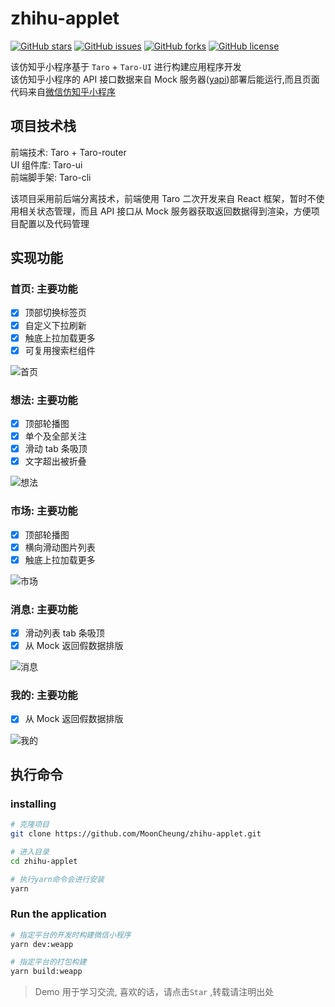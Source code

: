 <!--
 * @Description: my project
 * @Author: MoonCheung
 * @Github: https://github.com/MoonCheung
 * @Date: 2019-08-10 14:25:12
 * @LastEditors: MoonCheung
 * @LastEditTime: 2019-08-23 12:35:58
 -->

# zhihu-applet

[![GitHub stars](https://img.shields.io/github/stars/MoonCheung/zhihu-applet?style=flat-square)](https://github.com/MoonCheung/zhihu-applet/stargazers)
[![GitHub issues](https://img.shields.io/github/issues/MoonCheung/zhihu-applet?style=flat-square)](https://github.com/MoonCheung/zhihu-applet/issues)
[![GitHub forks](https://img.shields.io/github/forks/MoonCheung/zhihu-applet?style=flat-square)](https://github.com/MoonCheung/zhihu-applet/network)
[![GitHub license](https://img.shields.io/github/license/MoonCheung/zhihu-applet?style=flat-square)](https://github.com/MoonCheung/zhihu-applet/blob/master/LICENSE)

该仿知乎小程序基于 `Taro` + `Taro-UI` 进行构建应用程序开发  
该仿知乎小程序的 API 接口数据来自 Mock 服务器([yapi](https://hellosean1025.github.io/yapi/))部署后能运行,而且页面代码来自[微信仿知乎小程序](https://github.com/gxt19940130/demos/tree/master/weChatApp)

## 项目技术栈

前端技术: Taro + Taro-router  
UI 组件库: Taro-ui  
前端脚手架: Taro-cli

该项目采用前后端分离技术，前端使用 Taro 二次开发来自 React 框架，暂时不使用相关状态管理，而且 API 接口从 Mock 服务器获取返回数据得到渲染，方便项目配置以及代码管理

## 实现功能

### 首页: 主要功能

- [x] 顶部切换标签页
- [x] 自定义下拉刷新
- [x] 触底上拉加载更多
- [x] 可复用搜索栏组件

![首页](https://github.com/MoonCheung/zhihu-applet/blob/master/src/assets/gif/首页.gif)

### 想法: 主要功能

- [x] 顶部轮播图
- [x] 单个及全部关注
- [x] 滑动 tab 条吸顶
- [x] 文字超出被折叠

![想法](https://github.com/MoonCheung/zhihu-applet/blob/master/src/assets/gif/想法.gif)

### 市场: 主要功能

- [x] 顶部轮播图
- [x] 横向滑动图片列表
- [x] 触底上拉加载更多

![市场](https://github.com/MoonCheung/zhihu-applet/blob/master/src/assets/gif/市场.gif)

### 消息: 主要功能

- [x] 滑动列表 tab 条吸顶
- [x] 从 Mock 返回假数据排版

![消息](https://github.com/MoonCheung/zhihu-applet/blob/master/src/assets/gif/消息.gif)

### 我的: 主要功能

- [x] 从 Mock 返回假数据排版

![我的](https://github.com/MoonCheung/zhihu-applet/blob/master/src/assets/gif/我的.gif)

## 执行命令

### installing

```bash
# 克隆项目
git clone https://github.com/MoonCheung/zhihu-applet.git

# 进入目录
cd zhihu-applet

# 执行yarn命令会进行安装
yarn
```

### Run the application

```bash
# 指定平台的开发时构建微信小程序
yarn dev:weapp

# 指定平台的打包构建
yarn build:weapp
```

> Demo 用于学习交流, 喜欢的话，请点击`Star` ,转载请注明出处
